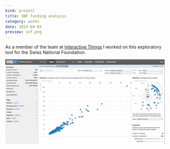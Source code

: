 ```yaml
---
kind: project
title: SNF funding analysis
category: works
date: 2013-04-03
preview: snf.png
---
```


As a member of the team at <a href="http://interactivethings.com">Interactive Things</a>
I worked on this exploratory tool for the Swiss National Foundation. 

![](snf.png)

